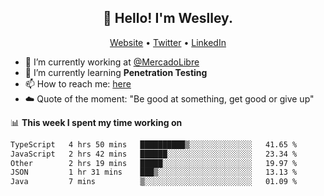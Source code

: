 <h2 align="center">👋 Hello! I'm Weslley.</h2>
<p align="center">
  <a href="http://weslleyneri.com.br">Website</a> •
  <a href="https://twitter.com/Weslley_Neri">Twitter</a> •
  <a href="https://www.linkedin.com/in/weslley-neri-3658908b">LinkedIn</a>
</p>


- 🔭 I’m currently working at [@MercadoLibre](https://github.com/mercadolibre)
- 🌱 I’m currently learning **Penetration Testing**
- 📫 How to reach me: [here](mailto:weslley39@gmail.com)
- ☁️ Quote of the moment: "Be good at something, get good or give up"

📊 **This week I spent my time working on**
<!--START_SECTION:waka-->

```txt
TypeScript   4 hrs 50 mins   ██████████▒░░░░░░░░░░░░░░   41.65 %
JavaScript   2 hrs 42 mins   ██████░░░░░░░░░░░░░░░░░░░   23.34 %
Other        2 hrs 19 mins   █████░░░░░░░░░░░░░░░░░░░░   19.97 %
JSON         1 hr 31 mins    ███▒░░░░░░░░░░░░░░░░░░░░░   13.13 %
Java         7 mins          ▒░░░░░░░░░░░░░░░░░░░░░░░░   01.09 %
```

<!--END_SECTION:waka-->

<!-- Inspired by https://github.com/gruselhaus/gruselhaus -->